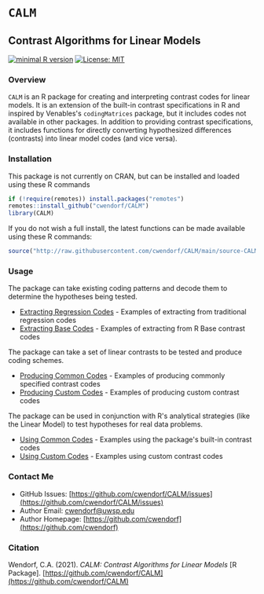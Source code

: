 
# `CALM` 

## Contrast Algorithms for Linear Models

[![minimal R version](https://img.shields.io/badge/R%3E%3D-3.6.2-6666ff.svg)](https://cran.r-project.org/)
[![License: MIT](https://img.shields.io/badge/License-MIT-blue.svg)](https://opensource.org/licenses/MIT)

### Overview

`CALM` is an R package for creating and interpreting contrast codes for linear models. It is an extension of the built-in contrast specifications in R and inspired by Venables's `codingMatrices` package, but it includes codes not available in other packages. In addition to providing contrast specifications, it includes functions for directly converting hypothesized differences (contrasts) into linear model codes (and vice versa).

### Installation

This package is not currently on CRAN, but can be installed and loaded using these R commands

``` r
if (!require(remotes)) install.packages("remotes")
remotes::install_github("cwendorf/CALM")
library(CALM)
```

If you do not wish a full install, the latest functions can be made available using these R commands:

```r
source("http://raw.githubusercontent.com/cwendorf/CALM/main/source-CALM.R")
```

### Usage

The package can take existing coding patterns and decode them to determine the hypotheses being tested. 

- [Extracting Regression Codes](./docs/extractingRegressionCodes.md) - Examples of extracting from traditional regression codes
- [Extracting Base Codes](./docs/extractingBaseCodes.md) - Examples of extracting from R Base contrast codes

The package can take a set of linear contrasts to be tested and produce coding schemes. 

- [Producing Common Codes](./docs/producingCommonCodes.md) - Examples of producing commonly specified contrast codes 
- [Producing Custom Codes](./docs/producingCustomCodes.md) - Examples of producing custom contrast codes

The package can be used in conjunction with R's analytical strategies (like the Linear Model) to test hypotheses for real data problems.

- [Using Common Codes](./docs/usingCommonCodes.md) - Examples using the package's built-in contrast codes
- [Using Custom Codes](./docs/usingCustomCodes.md) - Examples using custom contrast codes

### Contact Me

- GitHub Issues: [https://github.com/cwendorf/CALM/issues](https://github.com/cwendorf/CALM/issues) 
- Author Email: [cwendorf@uwsp.edu](mailto:cwendorf@uwsp.edu)
- Author Homepage: [https://github.com/cwendorf](https://github.com/cwendorf)

### Citation

Wendorf, C.A. (2021). *CALM: Contrast Algorithms for Linear Models* [R Package]. [https://github.com/cwendorf/CALM](https://github.com/cwendorf/CALM)

